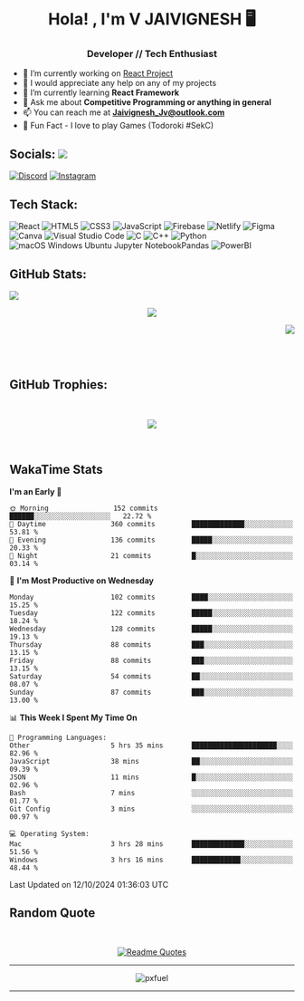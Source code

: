 <h1 align="center">Hola! , I'm V JAIVIGNESH   🖥️ </h1>
<h3 align="center">Developer // Tech Enthusiast </h3>

- 🔭 I’m currently working on [React Project](https://github.com/JaivigneshJv/devrev)
- 🤝 I would appreciate any help on any of my projects
- 🌱 I’m currently learning **React Framework**
- 💬 Ask me about **Competitive Programming or anything in general**
- 📫 You can reach me at **Jaivignesh_Jv@outlook.com** 
- 👾 Fun Fact -  I love to play Games (Todoroki #SekC)


## Socials:  [![](https://visitcount.itsvg.in/api?id=JaivigneshJv&icon=0&color=0)](https://visitcount.itsvg.in)

[![Discord](https://img.shields.io/badge/Discord-%237289DA.svg?logo=discord&logoColor=white)](https://discordapp.com/users/314206734971305984) [![Instagram](https://img.shields.io/badge/Instagram-%23E4405F.svg?logo=Instagram&logoColor=white)](https://instagram.com/jaivignesh_jv_) 


## Tech Stack:

![React](https://img.shields.io/badge/react-%2320232a.svg?style=for-the-badge&logo=react&logoColor=%2361DAFB) ![HTML5](https://img.shields.io/badge/html5-%23E34F26.svg?style=for-the-badge&logo=html5&logoColor=white) ![CSS3](https://img.shields.io/badge/css3-%231572B6.svg?style=for-the-badge&logo=css3&logoColor=white) ![JavaScript](https://img.shields.io/badge/javascript-%23323330.svg?style=for-the-badge&logo=javascript&logoColor=%23F7DF1E) ![Firebase](https://img.shields.io/badge/firebase-%23039BE5.svg?style=for-the-badge&logo=firebase) ![Netlify](https://img.shields.io/badge/netlify-%23000000.svg?style=for-the-badge&logo=netlify&logoColor=#00C7B7)   ![Figma](https://img.shields.io/badge/figma-%23F24E1E.svg?style=for-the-badge&logo=figma&logoColor=white) ![Canva](https://img.shields.io/badge/Canva-%2300C4CC.svg?style=for-the-badge&logo=Canva&logoColor=white)  ![Visual Studio Code](https://img.shields.io/badge/Visual%20Studio%20Code-0078d7.svg?style=for-the-badge&logo=visual-studio-code&logoColor=white) 	![C](https://img.shields.io/badge/c-%2300599C.svg?style=for-the-badge&logo=c&logoColor=white) ![C++](https://img.shields.io/badge/C++-00599C.svg?style=for-the-badge&logo=C++&logoColor=white)	![Python](https://img.shields.io/badge/python-3670A0?style=for-the-badge&logo=python&logoColor=ffdd54) 	![ ![macOS](https://img.shields.io/badge/mac%20os-000000?style=for-the-badge&logo=macos&logoColor=F0F0F0) ![Windows](https://img.shields.io/badge/Windows-0078D6?style=for-the-badge&logo=windows&logoColor=white) ![Ubuntu](https://img.shields.io/badge/Ubuntu-E95420?style=for-the-badge&logo=ubuntu&logoColor=white) ![Jupyter Notebook](https://img.shields.io/badge/jupyter-%23FA0F00.svg?style=for-the-badge&logo=jupyter&logoColor=white)Pandas](https://img.shields.io/badge/pandas-%23150458.svg?style=for-the-badge&logo=pandas&logoColor=white) ![PowerBI](https://img.shields.io/badge/Power%20BI-F2C811.svg?style=for-the-badge&logo=Power-BI&logoColor=black)
## GitHub Stats:   
<p align="left">
    <img src="https://github-readme-stats.vercel.app/api?username=JaivigneshJv&theme=chartreuse-dark&hide_border=true&include_all_commits=true&count_private=true"> 
    <!--chartreuse-dark-->
</p>
<p align="center">
    <img src="https://github-readme-streak-stats.herokuapp.com/?user=JaivigneshJv&theme=chartreuse-dark&hide_border=true"> 
</p>
<p align="right">
    <img src="https://github-readme-stats.vercel.app/api/top-langs/?username=JaivigneshJv&theme=chartreuse-dark&hide_border=true&include_all_commits=true&count_private=false&layout=compact"> 
</p>

</br>
</br>


## GitHub Trophies:

</br>


<p align="center">
<img src="https://github-profile-trophy.vercel.app/?username=JaivigneshJv&theme=nord&no-frame=true&no-bg=&column=8">
</p>
<br>

## WakaTime Stats 
<!--START_SECTION:waka-->
**I'm an Early 🐤** 

```text
🌞 Morning                152 commits         ██████░░░░░░░░░░░░░░░░░░░   22.72 % 
🌆 Daytime                360 commits         █████████████░░░░░░░░░░░░   53.81 % 
🌃 Evening                136 commits         █████░░░░░░░░░░░░░░░░░░░░   20.33 % 
🌙 Night                  21 commits          █░░░░░░░░░░░░░░░░░░░░░░░░   03.14 % 
```
📅 **I'm Most Productive on Wednesday** 

```text
Monday                   102 commits         ████░░░░░░░░░░░░░░░░░░░░░   15.25 % 
Tuesday                  122 commits         █████░░░░░░░░░░░░░░░░░░░░   18.24 % 
Wednesday                128 commits         █████░░░░░░░░░░░░░░░░░░░░   19.13 % 
Thursday                 88 commits          ███░░░░░░░░░░░░░░░░░░░░░░   13.15 % 
Friday                   88 commits          ███░░░░░░░░░░░░░░░░░░░░░░   13.15 % 
Saturday                 54 commits          ██░░░░░░░░░░░░░░░░░░░░░░░   08.07 % 
Sunday                   87 commits          ███░░░░░░░░░░░░░░░░░░░░░░   13.00 % 
```


📊 **This Week I Spent My Time On** 

```text
💬 Programming Languages: 
Other                    5 hrs 35 mins       █████████████████████░░░░   82.96 % 
JavaScript               38 mins             ██░░░░░░░░░░░░░░░░░░░░░░░   09.39 % 
JSON                     11 mins             █░░░░░░░░░░░░░░░░░░░░░░░░   02.96 % 
Bash                     7 mins              ░░░░░░░░░░░░░░░░░░░░░░░░░   01.77 % 
Git Config               3 mins              ░░░░░░░░░░░░░░░░░░░░░░░░░   00.97 % 

💻 Operating System: 
Mac                      3 hrs 28 mins       █████████████░░░░░░░░░░░░   51.56 % 
Windows                  3 hrs 16 mins       ████████████░░░░░░░░░░░░░   48.44 % 
```


 Last Updated on 12/10/2024 01:36:03 UTC
<!--END_SECTION:waka-->


## Random Quote
<br>
<div align="center">
    
[![Readme Quotes](https://quotes-github-readme.vercel.app/api?type=horizontal&theme=dark)](https://github.com/piyushsuthar/github-readme-quotes)
    
<div>

    
<hr>
    
![pxfuel](https://github.com/JaivigneshJv/JaivigneshJv/assets/71516398/7e0aaf9b-dac3-40dc-862b-142bc73e1d81)

<hr>
<br>






    
    
<!-- created with https://gprm.itsvg.in and modified -->
